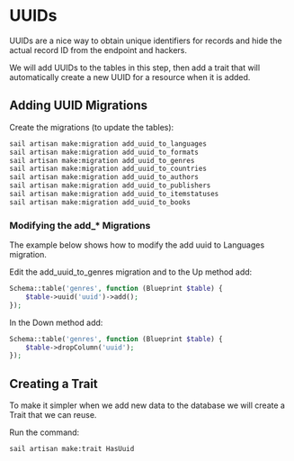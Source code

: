 # UUIDs

UUIDs are a nice way to obtain unique identifiers for records and 
hide the actual record ID from the endpoint and hackers.

We will add UUIDs to the tables in this step, then add a trait that 
will automatically create a new UUID for a resource when it is added.

## Adding UUID Migrations

Create the migrations (to update the tables):
```bash
sail artisan make:migration add_uuid_to_languages
sail artisan make:migration add_uuid_to_formats
sail artisan make:migration add_uuid_to_genres
sail artisan make:migration add_uuid_to_countries
sail artisan make:migration add_uuid_to_authors
sail artisan make:migration add_uuid_to_publishers
sail artisan make:migration add_uuid_to_itemstatuses
sail artisan make:migration add_uuid_to_books
```

### Modifying the add_* Migrations

The example below shows how to modify the add uuid to 
Languages migration.

Edit the add_uuid_to_genres migration and to the Up method add:

```php
Schema::table('genres', function (Blueprint $table) {
    $table->uuid('uuid')->add();
});
```

In the Down method add:
```php
Schema::table('genres', function (Blueprint $table) {
    $table->dropColumn('uuid');
});
```

## Creating a Trait

To make it simpler when we add new data to the database we will create a Trait that we can reuse.

Run the command:
```bash
sail artisan make:trait HasUuid
```
